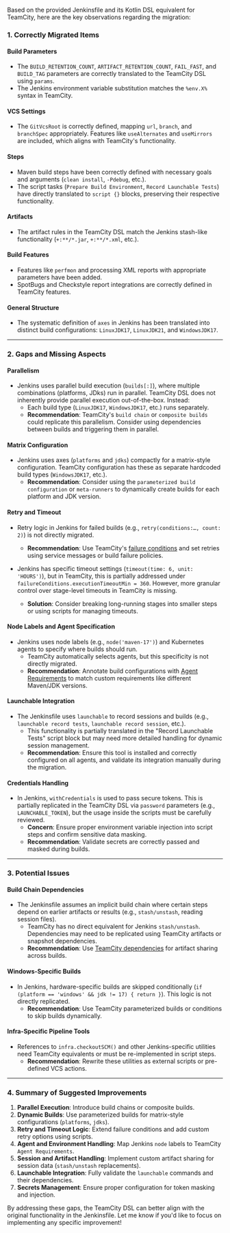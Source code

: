 Based on the provided Jenkinsfile and its Kotlin DSL equivalent for TeamCity, here are the key observations regarding the migration:

### **1. Correctly Migrated Items**

#### Build Parameters
- The `BUILD_RETENTION_COUNT`, `ARTIFACT_RETENTION_COUNT`, `FAIL_FAST`, and `BUILD_TAG` parameters are correctly translated to the TeamCity DSL using `params`.
- The Jenkins environment variable substitution matches the `%env.X%` syntax in TeamCity.

#### VCS Settings
- The `GitVcsRoot` is correctly defined, mapping `url`, `branch`, and `branchSpec` appropriately. Features like `useAlternates` and `useMirrors` are included, which aligns with TeamCity's functionality.

#### Steps
- Maven build steps have been correctly defined with necessary goals and arguments (`clean install`, `-Pdebug`, etc.).
- The script tasks (`Prepare Build Environment`, `Record Launchable Tests`) have directly translated to `script {}` blocks, preserving their respective functionality.

#### Artifacts
- The artifact rules in the TeamCity DSL match the Jenkins stash-like functionality (`+:**/*.jar`, `+:**/*.xml`, etc.).

#### Build Features
- Features like `perfmon` and processing XML reports with appropriate parameters have been added.
- SpotBugs and Checkstyle report integrations are correctly defined in TeamCity features.

#### General Structure
- The systematic definition of `axes` in Jenkins has been translated into distinct build configurations: `LinuxJDK17`, `LinuxJDK21`, and `WindowsJDK17`.

---

### **2. Gaps and Missing Aspects**

#### Parallelism
- Jenkins uses parallel build execution (`builds[:]`), where multiple combinations (platforms, JDks) run in parallel. TeamCity DSL does not inherently provide parallel execution out-of-the-box. Instead:
  - Each build type (`LinuxJDK17`, `WindowsJDK17`, etc.) runs separately.
  - **Recommendation**: TeamCity's `build chain` or `composite builds` could replicate this parallelism. Consider using dependencies between builds and triggering them in parallel.

#### Matrix Configuration
- Jenkins uses axes (`platforms` and `jdks`) compactly for a matrix-style configuration. TeamCity configuration has these as separate hardcoded build types (`WindowsJDK17`, etc.).
  - **Recommendation**: Consider using the `parameterized build configuration` or `meta-runners` to dynamically create builds for each platform and JDK version.

#### Retry and Timeout
- Retry logic in Jenkins for failed builds (e.g., `retry(conditions:…, count: 2)`) is not directly migrated.
  - **Recommendation**: Use TeamCity's [failure conditions](https://www.jetbrains.com/help/teamcity/failure-conditions.html) and set retries using service messages or build failure policies.

- Jenkins has specific timeout settings (`timeout(time: 6, unit: 'HOURS')`), but in TeamCity, this is partially addressed under `failureConditions.executionTimeoutMin = 360`. However, more granular control over stage-level timeouts in TeamCity is missing.
  - **Solution**: Consider breaking long-running stages into smaller steps or using scripts for managing timeouts.

#### Node Labels and Agent Specification
- Jenkins uses node labels (e.g., `node('maven-17')`) and Kubernetes agents to specify where builds should run.
  - TeamCity automatically selects agents, but this specificity is not directly migrated.
  - **Recommendation**: Annotate build configurations with [Agent Requirements](https://www.jetbrains.com/help/teamcity/agent-requirements.html) to match custom requirements like different Maven/JDK versions.

#### Launchable Integration
- The Jenkinsfile uses `launchable` to record sessions and builds (e.g., `launchable record tests`, `launchable record session`, etc.).
  - This functionality is partially translated in the "Record Launchable Tests" script block but may need more detailed handling for dynamic session management.
  - **Recommendation**: Ensure this tool is installed and correctly configured on all agents, and validate its integration manually during the migration.

#### Credentials Handling
- In Jenkins, `withCredentials` is used to pass secure tokens. This is partially replicated in the TeamCity DSL via `password` parameters (e.g., `LAUNCHABLE_TOKEN`), but the usage inside the scripts must be carefully reviewed.
  - **Concern**: Ensure proper environment variable injection into script steps and confirm sensitive data masking.
  - **Recommendation**: Validate secrets are correctly passed and masked during builds.

---

### **3. Potential Issues**

#### Build Chain Dependencies
- The Jenkinsfile assumes an implicit build chain where certain steps depend on earlier artifacts or results (e.g., `stash/unstash`, reading session files).
  - TeamCity has no direct equivalent for Jenkins `stash/unstash`. Dependencies may need to be replicated using TeamCity artifacts or snapshot dependencies.
  - **Recommendation**: Use [TeamCity dependencies](https://www.jetbrains.com/help/teamcity/dependencies.html) for artifact sharing across builds.

#### Windows-Specific Builds
- In Jenkins, hardware-specific builds are skipped conditionally (`if (platform == 'windows' && jdk != 17) { return }`). This logic is not directly replicated.
  - **Recommendation**: Use TeamCity parameterized builds or conditions to skip builds dynamically.

#### Infra-Specific Pipeline Tools
- References to `infra.checkoutSCM()` and other Jenkins-specific utilities need TeamCity equivalents or must be re-implemented in script steps.
  - **Recommendation**: Rewrite these utilities as external scripts or pre-defined VCS actions.

---

### **4. Summary of Suggested Improvements**
1. **Parallel Execution**: Introduce build chains or composite builds.
2. **Dynamic Builds**: Use parameterized builds for matrix-style configurations (`platforms`, `jdks`).
3. **Retry and Timeout Logic**: Extend failure conditions and add custom retry options using scripts.
4. **Agent and Environment Handling**: Map Jenkins `node` labels to TeamCity `Agent Requirements`.
5. **Session and Artifact Handling**: Implement custom artifact sharing for session data (`stash/unstash` replacements).
6. **Launchable Integration**: Fully validate the `launchable` commands and their dependencies.
7. **Secrets Management**: Ensure proper configuration for token masking and injection.

By addressing these gaps, the TeamCity DSL can better align with the original functionality in the Jenkinsfile. Let me know if you'd like to focus on implementing any specific improvement!